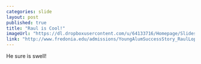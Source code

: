 ```yaml
---
categories: slide
layout: post
published: true
title: "Raul is Cool!"
imageUrl: "https://dl.dropboxusercontent.com/u/64133716/Homepage/Slides/lopez2.jpg"
link: "http://www.fredonia.edu/admissions/YoungAlumSuccessStory_RaulLopez.asp"
---
```


He sure is swell!